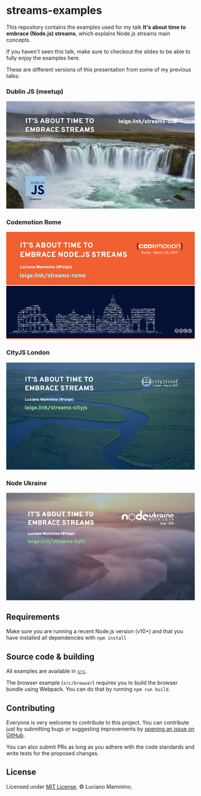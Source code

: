 # streams-examples

This repository contains the examples used for my talk **It's about time to embrace (Node.js) streams**,
which explains Node.js streams main concepts.

If you haven't seen this talk, make sure to checkout the slides to be able to fully
enjoy the examples here.

These are different versions of this presentation from some of my previous talks:

### Dublin JS (meetup)

[![It's about time to embrace streams - Dublin JS](./images/cover-dublin.png)](https://loige.link/streams-dub)

### Codemotion Rome

[![It's about time to embrace Node.js streams - Codemotion Rome](./images/cover-rome.png)](https://loige.link/streams-rome)

### CityJS London

[![It's about time to embrace streams - CityJS London](./images/cover-london.png)](https://loige.link/streams-cityjs)

### Node Ukraine

[![It's about time to embrace streams - Node Ukraine Kyiv](./images/cover-kyiv.png)](https://loige.link/streams-kyiv)

## Requirements

Make sure you are running a recent Node.js version (v10+) and that you have installed
all dependencies with `npm install`

## Source code & building

All examples are available in [`src`](./src).

The browser example (`src/browser`) requires you to build the browser bundle using
Webpack. You can do that by running `npm run build`.

## Contributing

Everyone is very welcome to contribute to this project. You can contribute just by submitting bugs or
suggesting improvements by [opening an issue on GitHub](https://github.com/lmammino/streams-examples/issues).

You can also submit PRs as long as you adhere with the code standards and write tests for the proposed changes.

## License

Licensed under [MIT License](LICENSE). © Luciano Mammino.
